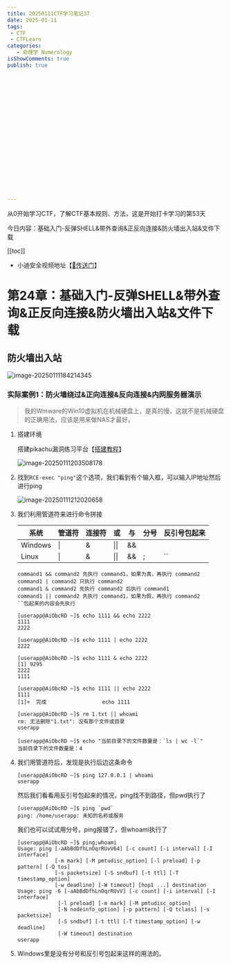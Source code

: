 ```yaml
---
title: 20250111CTF学习笔记37
date: 2025-01-11
tags:
 - CTF
 - CTFLearn
categories:
   - 命理学 Numerology
isShowComments: true
publish: true





















---
```


<Boxx/>

从0开始学习CTF，了解CTF基本规则、方法，这是开始打卡学习的第53天

今日内容：基础入门-反弹SHELL&带外查询&正反向连接&防火墙出入站&文件下载

[[toc]]

- 小迪安全视频地址【[🔗传送门]([https://www.bilibili.com/video/BV123yAYMEwb/)】

<!-- more -->

# 第24章：基础入门-反弹SHELL&带外查询&正反向连接&防火墙出入站&文件下载

## 防火墙出入站

![image-20250111184214345](/img/ctfLearn/image-20250111184214345.png)

### 实际案例1：防火墙绕过&正向连接&反向连接&内网服务器演示

> 我的Wmware的Win10虚拟机在机械硬盘上，是真的慢，这就不是机械硬盘的正确用法，应该是用来做NAS才最好。

1. 搭建环境

   搭建pikachu漏洞练习平台【[搭建教程](https://www.bilibili.com/video/av294466459)】

   ![image-20250111203508178](/img/ctfLearn/image-20250111203508178.png)

2. 找到`RCE-exec "ping"`这个选项，我们看到有个输入框，可以输入IP地址然后进行ping

   ![image-20250111212020658](/img/ctfLearn/image-20250111212020658.png)

3. 我们利用管道符来进行命令拼接

   | 系统    | 管道符 | 连接符 | 或   | 与   | 分号 | 反引号包起来 |
   | ------- | ------ | ------ | ---- | ---- | ---- | ------------ |
   | Windows | \|     | &      | \|\| | &&   |      |              |
   | Linux   | \|     | &      | \|\| | &&   | ;    | ``           |

   ```
   command1 && command2 先执行 command1，如果为真，再执行 command2 
   command1 | command2 只执行 command2 
   command1 & command2 先执行 command2 后执行 command1
   command1 || command2 先执行 command1，如果为假，再执行 command2
   ``包起来的内容会先执行
   ```

   ```
   [userapp@AiObcRD ~]$ echo 1111 && echo 2222
   1111
   2222
   
   [userapp@AiObcRD ~]$ echo 1111 | echo 2222
   2222
   
   [userapp@AiObcRD ~]$ echo 1111 & echo 2222
   [1] 9295
   2222
   1111
   
   [userapp@AiObcRD ~]$ echo 1111 || echo 2222
   1111
   [1]+  完成                  echo 1111
   
   [userapp@AiObcRD ~]$ rm 1.txt || whoami
   rm: 无法删除"1.txt": 没有那个文件或目录
   userapp
   
   [userapp@AiObcRD ~]$ echo "当前目录下的文件数量是：`ls | wc -l`"
   当前目录下的文件数量是：4
   ```

4. 我们用管道符后，发现是执行后边这条命令

   ```
   [userapp@AiObcRD ~]$ ping 127.0.0.1 | whoami
   userapp
   ```

   然后我们看看用反引号包起来的情况，ping找不到路径，但pwd执行了

   ```
   [userapp@AiObcRD ~]$ ping `pwd`
   ping: /home/userapp: 未知的名称或服务
   ```

   我们也可以试试用分号，ping报错了，但whoami执行了

   ```
   [userapp@AiObcRD ~]$ ping;whoami
   Usage: ping [-aAbBdDfhLnOqrRUvV64] [-c count] [-i interval] [-I interface]
               [-m mark] [-M pmtudisc_option] [-l preload] [-p pattern] [-Q tos]
               [-s packetsize] [-S sndbuf] [-t ttl] [-T timestamp_option]
               [-w deadline] [-W timeout] [hop1 ...] destination
   Usage: ping -6 [-aAbBdDfhLnOqrRUvV] [-c count] [-i interval] [-I interface]
                [-l preload] [-m mark] [-M pmtudisc_option]
                [-N nodeinfo_option] [-p pattern] [-Q tclass] [-s packetsize]
                [-S sndbuf] [-t ttl] [-T timestamp_option] [-w deadline]
                [-W timeout] destination
   userapp
   ```

5. Windows里是没有分号和反引号包起来这样的用法的。
